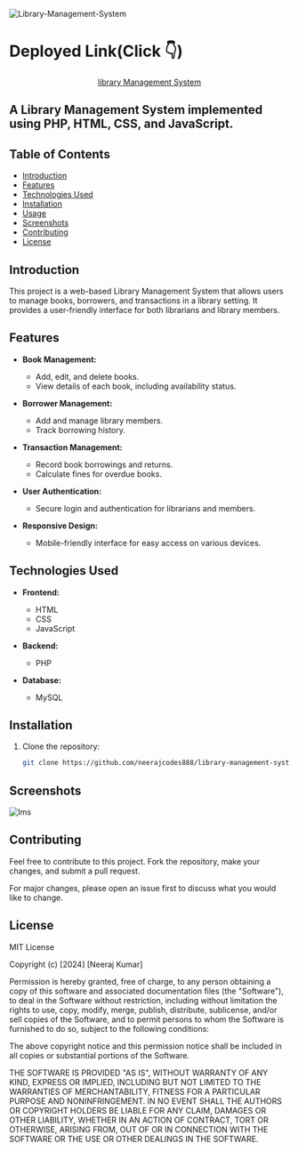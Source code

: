 ![Library-Management-System](https://socialify.git.ci/neerajcodes888/Library-Management-System/image?font=Raleway&language=1&name=1&pattern=Charlie%20Brown&stargazers=1&theme=Dark)




# Deployed Link(Click  👇)


<div align="center">
  
  [library Management System](http://ourlms2024.great-site.net/)
</div>




## A  Library Management System implemented using PHP, HTML, CSS, and JavaScript.

## Table of Contents

- [Introduction](#introduction)
- [Features](#features)
- [Technologies Used](#technologies-used)
- [Installation](#installation)
- [Usage](#usage)
- [Screenshots](#screenshots)
- [Contributing](#contributing)
- [License](#license)

## Introduction

This project is a web-based Library Management System that allows users to manage books, borrowers, and transactions in a library setting. It provides a user-friendly interface for both librarians and library members.

## Features

- **Book Management:**
  - Add, edit, and delete books.
  - View details of each book, including availability status.

- **Borrower Management:**
  - Add and manage library members.
  - Track borrowing history.

- **Transaction Management:**
  - Record book borrowings and returns.
  - Calculate fines for overdue books.

- **User Authentication:**
  - Secure login and authentication for librarians and members.

- **Responsive Design:**
  - Mobile-friendly interface for easy access on various devices.

## Technologies Used

- **Frontend:**
  - HTML
  - CSS
  - JavaScript

- **Backend:**
  - PHP

- **Database:**
  - MySQL

## Installation

1. Clone the repository:

   ```bash
   git clone https://github.com/neerajcodes888/library-management-system.git


## Screenshots

![lms](https://github.com/neerajcodes888/Library-Management-System/blob/main/LMS_Demo-min.gif)



## Contributing

Feel free to contribute to this project. Fork the repository, make your changes, and submit a pull request.

For major changes, please open an issue first to discuss what you would like to change.

## License

MIT License

Copyright (c) [2024] [Neeraj Kumar]

Permission is hereby granted, free of charge, to any person obtaining a copy
of this software and associated documentation files (the "Software"), to deal
in the Software without restriction, including without limitation the rights
to use, copy, modify, merge, publish, distribute, sublicense, and/or sell
copies of the Software, and to permit persons to whom the Software is
furnished to do so, subject to the following conditions:

The above copyright notice and this permission notice shall be included in all
copies or substantial portions of the Software.

THE SOFTWARE IS PROVIDED "AS IS", WITHOUT WARRANTY OF ANY KIND, EXPRESS OR
IMPLIED, INCLUDING BUT NOT LIMITED TO THE WARRANTIES OF MERCHANTABILITY,
FITNESS FOR A PARTICULAR PURPOSE AND NONINFRINGEMENT. IN NO EVENT SHALL THE
AUTHORS OR COPYRIGHT HOLDERS BE LIABLE FOR ANY CLAIM, DAMAGES OR OTHER
LIABILITY, WHETHER IN AN ACTION OF CONTRACT, TORT OR OTHERWISE, ARISING FROM,
OUT OF OR IN CONNECTION WITH THE SOFTWARE OR THE USE OR OTHER DEALINGS IN THE
SOFTWARE.

